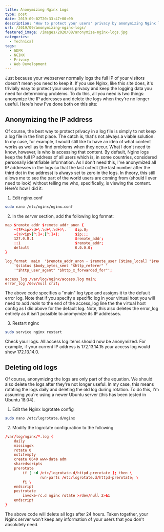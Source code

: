 ```yaml
---
title: Anonymizing Nginx Logs
type: post
date: 2019-09-02T20:33:47+00:00
description: "How to protect your users' privacy by anonymizing Nginx log files."
url: /2019/09/anonymizing-nginx-logs/
featured_image: /images/2020/08/anonymize-nginx-logs.jpg
categories:
  - Technical
tags:
  - GDPR
  - NGINX
  - Privacy
  - Web Development
---
```


Just because your webserver normally logs the full IP of your visitors doesn't mean you need to keep it. If you use Nginx, like this site does, it's trivially easy to protect your users privacy and keep the logging data you need for determining problems. To do this, all you need is two things: anonymize the IP addresses and delete the logs when they're no longer useful. Here's how I've done both on this site:

## Anonymizing the IP address

Of course, the best way to protect privacy in a log file is simply to not keep a log file in the first place. The catch is, that's not always a viable solution. In my case, for example, I would still like to have an idea of what content works as well as to find problems when they occur. What I don't need to know, however, is who is accessing that content. By default, Nginx logs keep the full IP address of all users which is, in some countries, considered personally identifiable information. As I don't need this, I've anonymized all IP addresses in the logs so that the last octect (the last number after the third dot in the address) is always set to zero in the logs. In theory, this still allows me to see the part of the world users are coming from (should I ever need to look) without telling me who, specifically, is viewing the content. Here's how I did it:

1. Edit nginx.conf

```sh
sudo nano /etc/nginx/nginx.conf
```

2. In the _server_ section, add the following log format:

```conf
map $remote_addr $remote_addr_anon {
    ~(?P<ip>\d+\.\d+\.\d+)\.    $ip.0;
    ~(?P<ip>[^:]+:[^:]+):       $ip::;
    127.0.0.1                   $remote_addr;
    ::1                         $remote_addr;
    default                     0.0.0.0;
}

log_format  main  '$remote_addr_anon - $remote_user [$time_local] "$request" '
    '$status $body_bytes_sent "$http_referer" '
    '"$http_user_agent" "$http_x_forwarded_for"';

access_log /var/log/nginx/access.log main;
error_log /dev/null crit;
```

The above code specifies a "main" log type and assigns it to the default error log. Note that if you specify a specific log in your virtual host you will need to add _main_ to the end of the access_log line the the virtual host config as I did above for the default log. Note, this also deletes the error_log entirely as it isn't possible to anomymize its IP addresses.

3. Restart nginx

```sh
sudo service nginx restart
```

Check your logs. All access log items should now be anonymized. For example, if your current IP address is 172.13.14.15 your access log would show 172.13.14.0.

## Deleting old logs

Of course, anonymizing the logs are only part of the equation. We should also delete the logs after they're not longer useful. In my case, this means rotating the logs daily and deleting the old log during rotation. To do this, I'm assuming  you're using a newer Ubuntu server (this has been tested in Ubuntu 18.04).

1. Edit the Nginx logrotate config

```sh
sudo nano /etc/logrotate.d/nginx
```

2. Modify the logrotate configuration to the following

```conf
/var/log/nginx/*.log {
    daily
    missingok
    rotate 0
    notifempty
    create 0640 www-data adm
    sharedscripts
    prerotate
        if [ -d /etc/logrotate.d/httpd-prerotate ]; then \
                run-parts /etc/logrotate.d/httpd-prerotate; \
        fi \
    endscript
    postrotate
        invoke-rc.d nginx rotate >/dev/null 2>&1
    endscript
}
```

The above code will delete all logs after 24 hours. Taken together, your Nginx server won't keep any information of your users that you don't absolutely need.